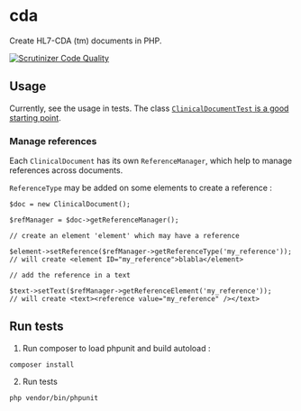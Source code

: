 # cda

Create HL7-CDA (tm) documents in PHP.

[![Scrutinizer Code Quality](https://scrutinizer-ci.com/g/php-health/cda/badges/quality-score.png?b=master)](https://scrutinizer-ci.com/g/php-health/cda/?branch=master)

## Usage

Currently, see the usage in tests. The class [`ClinicalDocumentTest` is a good starting point](tests/ClinicalDocumentTest.php).

### Manage references

Each `ClinicalDocument` has its own `ReferenceManager`, which help to manage references across documents.

`ReferenceType` may be added on some elements to create a reference :

```
$doc = new ClinicalDocument();

$refManager = $doc->getReferenceManager();

// create an element 'element' which may have a reference

$element->setReference($refManager->getReferenceType('my_reference'));
// will create <element ID="my_reference">blabla</element>

// add the reference in a text

$text->setText($refManager->getReferenceElement('my_reference'));
// will create <text><reference value="my_reference" /></text>

```

## Run tests

1. Run composer to load phpunit and build autoload :

```
composer install
```

2. Run tests

```
php vendor/bin/phpunit
```
